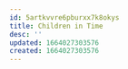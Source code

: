 ```yaml
---
id: 5artkvvre6pburxx7k8okys
title: Children in Time
desc: ''
updated: 1664027303576
created: 1664027303576
---
```

